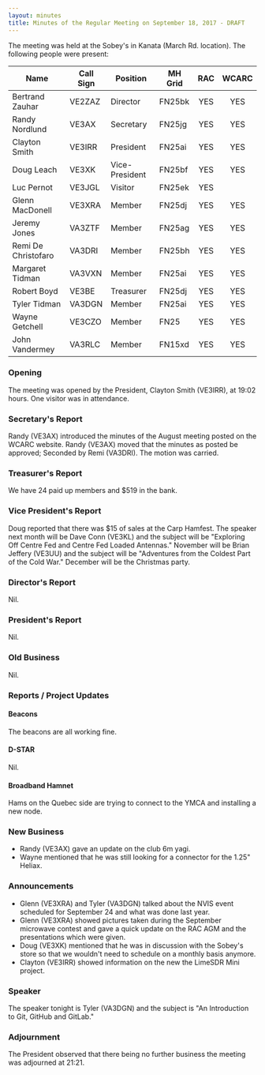 ```yaml
---
layout: minutes
title: Minutes of the Regular Meeting on September 18, 2017 - DRAFT
---
```


The meeting was held at the Sobey's in Kanata (March Rd. location).
The following people were present:

| Name             | Call Sign | Position       | MH Grid | RAC | WCARC |
|------------------|-----------|----------------|---------|:---:|:-----:|
| Bertrand Zauhar  | VE2ZAZ    | Director       | FN25bk  | YES |  YES  |
| Randy Nordlund   | VE3AX     | Secretary      | FN25jg  | YES |  YES  |
| Clayton Smith    | VE3IRR    | President      | FN25ai  | YES |  YES  |
| Doug Leach       | VE3XK     | Vice-President | FN25bf  | YES |  YES  |
| Luc Pernot       | VE3JGL    | Visitor        | FN25ek  | YES |       |
| Glenn MacDonell  | VE3XRA    | Member         | FN25dj  | YES |  YES  |
| Jeremy Jones     | VA3ZTF    | Member         | FN25ag  | YES |  YES  |
| Remi De Christofaro | VA3DRI | Member         | FN25bh  | YES |  YES  |
| Margaret Tidman  | VA3VXN    | Member         | FN25ai  | YES |  YES  |
| Robert Boyd      | VE3BE     | Treasurer      | FN25dj  | YES |  YES  |
| Tyler Tidman     | VA3DGN    | Member         | FN25ai  | YES |  YES  |
| Wayne Getchell   | VE3CZO    | Member         | FN25    | YES |  YES  |
| John Vandermey   | VA3RLC    | Member         | FN15xd  | YES |  YES  |

### Opening

The meeting was opened by the President, Clayton Smith (VE3IRR), at 19:02 hours.
One visitor was in attendance.

### Secretary's Report

Randy (VE3AX) introduced the minutes of the August meeting posted on the WCARC website.
Randy (VE3AX) moved that the minutes as posted be approved; Seconded by Remi (VA3DRI).
The motion was carried.

### Treasurer's Report

We have 24 paid up members and $519 in the bank.

### Vice President's Report

Doug reported that there was $15 of sales at the Carp Hamfest. The speaker next month will be Dave Conn (VE3KL) and the subject will be "Exploring Off Centre Fed and Centre Fed Loaded Antennas."
November will be Brian Jeffery (VE3UU) and the subject will be "Adventures from the Coldest Part of the Cold War."
December will be the Christmas party.

### Director's Report

Nil.

### President's Report

Nil.

### Old Business

Nil.

### Reports / Project Updates

#### Beacons

The beacons are all working fine.

#### D-STAR

Nil.

#### Broadband Hamnet

Hams on the Quebec side are trying to connect to the YMCA and installing a new node.

### New Business

* Randy (VE3AX) gave an update on the club 6m yagi.
* Wayne mentioned that he was still looking for a connector for the 1.25" Heliax.

### Announcements

* Glenn (VE3XRA) and Tyler (VA3DGN) talked about the NVIS event scheduled for September 24 and what was done last year.
* Glenn (VE3XRA) showed pictures taken during the September microwave contest and gave a quick update on the RAC AGM and the presentations which were given.
* Doug (VE3XK) mentioned that he was in discussion with the Sobey's store so that we wouldn't need to schedule on a monthly basis anymore.
* Clayton (VE3IRR) showed information on the new the LimeSDR Mini project.

### Speaker

The speaker tonight is Tyler (VA3DGN) and the subject is "An Introduction to Git, GitHub and GitLab."

### Adjournment

The President observed that there being no further business the meeting was
adjourned at 21:21.

